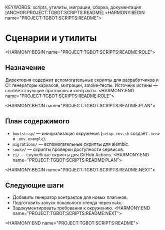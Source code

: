 KEYWORDS: scripts, утилиты, миграции, сборка, документация
[ANCHOR:PROJECT:TGBOT:SCRIPTS:README]
<HARMONY:BEGIN name="PROJECT:TGBOT:SCRIPTS:README">
# Сценарии и утилиты

<HARMONY:BEGIN name="PROJECT:TGBOT:SCRIPTS:README:ROLE">
## Назначение
Директория содержит вспомогательные скрипты для разработчиков и CI: генераторы каркасов, миграции, smoke-тесты. Источник истины — соответствующие протоколы и контракты.
<HARMONY:END name="PROJECT:TGBOT:SCRIPTS:README:ROLE">

<HARMONY:BEGIN name="PROJECT:TGBOT:SCRIPTS:README:PLAN">
## План содержимого
- `bootstrap/` — инициализация окружения (`setup_env.sh` создаёт `.venv` и `.env.example`).
- `migrations/` — вспомогательные скрипты для alembic.
- `smoke/` — скрипты проверки доступности сервисов.
- `ci/` — служебные скрипты для GitHub Actions.
<HARMONY:END name="PROJECT:TGBOT:SCRIPTS:README:PLAN">

<HARMONY:BEGIN name="PROJECT:TGBOT:SCRIPTS:README:NEXT">
## Следующие шаги
- Добавить генератор контрактов для новых плагинов.
- Подготовить запуск локального стенда через `make`.
- Задокументировать требования к окружению.
<HARMONY:END name="PROJECT:TGBOT:SCRIPTS:README:NEXT">

<HARMONY:END name="PROJECT:TGBOT:SCRIPTS:README">
